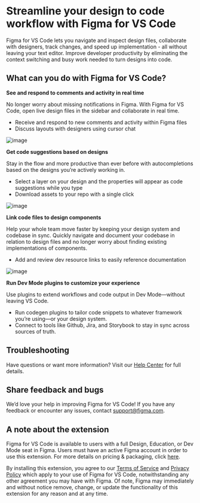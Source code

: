 # Streamline your design to code workflow with Figma for VS Code

Figma for VS Code lets you navigate and inspect design files, collaborate with designers, track changes, and speed up implementation - all without leaving your text editor. Improve developer productivity by eliminating the context switching and busy work needed to turn designs into code.

## What can you do with Figma for VS Code?

**See and respond to comments and activity in real time**

No longer worry about missing notifications in Figma. With Figma for VS Code, open live design files in the sidebar and collaborate in real time.

- Receive and respond to new comments and activity within Figma files
- Discuss layouts with designers using cursor chat

![image](https://static.figma.com/uploads/a4510b0ae063e1ae709281f30ef95f974299e6b5)

**Get code suggestions based on designs**

Stay in the flow and more productive than ever before with autocompletions based on the designs you’re actively working in.

- Select a layer on your design and the properties will appear as code suggestions while you type
- Download assets to your repo with a single click

![image](https://static.figma.com/uploads/8bd1c51851ccc4de47cb1f9163dbf062d777a809)

**Link code files to design components**

Help your whole team move faster by keeping your design system and codebase in sync. Quickly navigate and document your codebase in relation to design files and no longer worry about finding existing implementations of components.

- Add and review dev resource links to easily reference documentation

![image](https://static.figma.com/uploads/a408b84a3c203a3ecc74d3b7131c1eddd4d53b4a)

**Run Dev Mode plugins to customize your experience**

Use plugins to extend workflows and code output in Dev Mode—without leaving VS Code.

- Run codegen plugins to tailor code snippets to whatever framework you’re using—or your design system.
- Connect to tools like Github, Jira, and Storybook to stay in sync across sources of truth.

## Troubleshooting

Have questions or want more information? Visit our [Help Center](https://help.figma.com/hc/en-us/articles/15023121296151) for full details.

## Share feedback and bugs

We’d love your help in improving Figma for VS Code! If you have any feedback or encounter any issues, contact support@figma.com.

## A note about the extension

Figma for VS Code is available to users with a full Design, Education, or Dev Mode seat in Figma. Users must have an active Figma account in order to use this extension. For more details on pricing & packaging, click [here](https://www.figma.com/pricing/).

By installing this extension, you agree to our [Terms of Service](https://www.figma.com/tos/) and [Privacy Policy](https://www.figma.com/privacy/) which apply to your use of Figma for VS Code, notwithstanding any other agreement you may have with Figma. Of note, Figma may immediately and without notice remove, change, or update the functionality of this extension for any reason and at any time.
